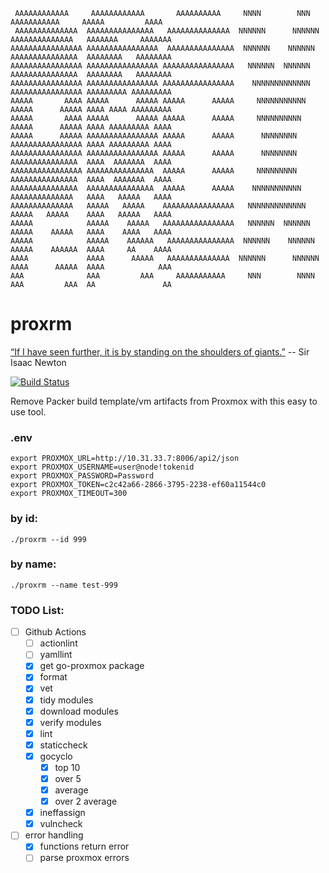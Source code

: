      AAAAAAAAAAAA     AAAAAAAAAAAA       AAAAAAAAAA     NNNN        NNN    AAAAAAAAAAA     AAAAA         AAAA
     AAAAAAAAAAAAAA  AAAAAAAAAAAAAAA   AAAAAAAAAAAAAA  NNNNNN      NNNNNN AAAAAAAAAAAAAA   AAAAAAA     AAAAAAA
    AAAAAAAAAAAAAAAA AAAAAAAAAAAAAAAA  AAAAAAAAAAAAAAA  NNNNNN    NNNNNN  AAAAAAAAAAAAAAA  AAAAAAAA   AAAAAAAA
    AAAAAAAAAAAAAAAA AAAAAAAAAAAAAAAA AAAAAAAAAAAAAAAA   NNNNNN  NNNNNN   AAAAAAAAAAAAAAA  AAAAAAAA   AAAAAAAA
    AAAAAAAAAAAAAAAA AAAAAAAAAAAAAAAA AAAAAAAAAAAAAAAA    NNNNNNNNNNNNN   AAAAAAAAAAAAAAAA AAAAAAAAA AAAAAAAAA
    AAAAA       AAAA AAAAA      AAAAA AAAAA      AAAAA     NNNNNNNNNNN    AAAAA      AAAAA AAAA AAAA AAAAAAAAA
    AAAAA       AAAA AAAAA      AAAAA AAAAA      AAAAA     NNNNNNNNNN     AAAAA      AAAAA AAAA AAAAAAAAA AAAA
    AAAAA      AAAAA AAAAAAAAAAAAAAAA AAAAA      AAAAA      NNNNNNNN      AAAAAAAAAAAAAAAA AAAA AAAAAAAAA AAAA
    AAAAAAAAAAAAAAAA AAAAAAAAAAAAAAAA AAAAA      AAAAA      NNNNNNNN      AAAAAAAAAAAAAAA  AAAA  AAAAAAA  AAAA
    AAAAAAAAAAAAAAAA AAAAAAAAAAAAAAA  AAAAA      AAAAA     NNNNNNNNN      AAAAAAAAAAAAAAA  AAAA  AAAAAAA  AAAA
    AAAAAAAAAAAAAAA  AAAAAAAAAAAAAAA  AAAAA      AAAAA    NNNNNNNNNNN     AAAAAAAAAAAAAA   AAAA   AAAAA   AAAA
    AAAAAAAAAAAAAA   AAAAA   AAAAA    AAAAAAAAAAAAAAAA   NNNNNNNNNNNNN    AAAAA   AAAAA    AAAA   AAAAA   AAAA
    AAAAA            AAAAA    AAAAA   AAAAAAAAAAAAAAAA   NNNNNN  NNNNNN   AAAAA    AAAAA   AAAA    AAAA   AAAA
    AAAAA            AAAAA    AAAAAA   AAAAAAAAAAAAAAA  NNNNNN    NNNNNN  AAAAA    AAAAAA  AAAA     AA    AAAA
    AAAA             AAAA      AAAAA   AAAAAAAAAAAAAA  NNNNNN      NNNNNN AAAA      AAAAA  AAAA            AAA
    AAA              AAA         AAA     AAAAAAAAAAA     NNN        NNNN  AAA         AAA  AA               AA

# proxrm

[“If I have seen further, it is by standing on the shoulders of giants.”](https://en.wikipedia.org/wiki/Standing_on_the_shoulders_of_giants)  -- Sir Isaac Newton

[![Build Status](https://github.com/CTFfactory/proxrm/actions/workflows/cd.yml/badge.svg?branch=master)](https://github.com/CTFfactory/proxrm/actions/workflows/cd.yml)

Remove Packer build template/vm artifacts from Proxmox with this easy to use tool.

### .env
```
export PROXMOX_URL=http://10.31.33.7:8006/api2/json
export PROXMOX_USERNAME=user@node!tokenid
export PROXMOX_PASSWORD=Password
export PROXMOX_TOKEN=c2c42a66-2866-3795-2238-ef60a11544c0
export PROXMOX_TIMEOUT=300
```

### by id:
```
./proxrm --id 999
```

### by name:
```
./proxrm --name test-999
```

### TODO List:

 - [ ] Github Actions
   - [ ] actionlint
   - [ ] yamllint
   - [x] get go-proxmox package
   - [x] format
   - [x] vet
   - [x] tidy modules
   - [x] download modules
   - [x] verify modules
   - [x] lint
   - [x] staticcheck
   - [x] gocyclo
     - [x] top 10
     - [x] over 5
     - [x] average
     - [x] over 2 average
   - [x] ineffassign
   - [x] vulncheck
 - [ ] error handling
   - [x] functions return error
   - [ ] parse proxmox errors
